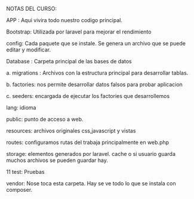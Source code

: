 NOTAS DEL CURSO: 

APP : Aqui vivira todo nuestro codigo principal.

Bootstrap: Utilizada por laravel para mejorar el rendimiento

config: Cada paquete que se instale. Se genera un archivo que se puede editar y modificar.

Database : Carpeta principal de las bases de datos

a. migrations : Archivos con la estructura principal para desarrollar tablas.

b. factories: nos permite desarrollar datos falsos para probar aplicacion

c. seeders: encargada de ejecutar los factories que desarrollemos

lang: idioma

public: punto de acceso a web.

resources: archivos originales css,javascript y vistas

routes: configuramos rutas del trabaja principalmente en web.php

storage: elementos generados por laravel. cache o si usuario guarda muchos archivos se pueden guardar hay.

11 test: Pruebas

vendor: Nose toca esta carpeta. Hay se ve todo lo que se instala con composer.